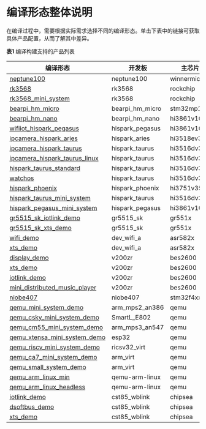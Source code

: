 # 编译形态整体说明


在编译过程中，需要根据实际需求选择不同的编译形态。单击下表中的链接可获取具体产品配置，从而了解其中差异。


  **表1** 编译构建支持的产品列表

| **编译形态** | **开发板** | **主芯片** | **内核** | **系统类型** | 
| -------- | -------- | -------- | -------- | -------- |
| [neptune100](https://gitee.com/openharmony/vendor_hihope/blob/master/neptune_iotlink_demo/config.json) | neptune100 | winnermicro | liteos_m | mini | 
| [rk3568](https://gitee.com/openharmony/vendor_hihope/blob/master/rk3568/config.json) | rk3568 | rockchip | linux | standard | 
| [rk3568_mini_system](https://gitee.com/openharmony/vendor_hihope/blob/master/rk3568_mini_system/config.json) | rk3568 | rockchip | linux | standard | 
| [bearpi_hm_micro](https://gitee.com/openharmony/vendor_bearpi/blob/master/bearpi_hm_micro/config.json) | bearpi_hm_micro | stm32mp1xx | liteos_a | small | 
| [bearpi_hm_nano](https://gitee.com/openharmony/vendor_bearpi/blob/master/bearpi_hm_nano/config.json) | bearpi_hm_nano | hi3861v100 | liteos_m | mini | 
| [wifiiot_hispark_pegasus](https://gitee.com/openharmony/vendor_hisilicon/blob/master/hispark_pegasus/config.json) | hispark_pegasus | hi3861v100 | liteos_m | mini | 
| [ipcamera_hispark_aries](https://gitee.com/openharmony/vendor_hisilicon/blob/master/hispark_aries/config.json) | hispark_aries | hi3518ev300 | liteos_a | small | 
| [ipcamera_hispark_taurus](https://gitee.com/openharmony/vendor_hisilicon/blob/master/hispark_taurus/config.json) | hispark_taurus | hi3516dv300 | liteos_a | small | 
| [ipcamera_hispark_taurus_linux](https://gitee.com/openharmony/vendor_hisilicon/blob/master/hispark_taurus_linux/config.json) | hispark_taurus | hi3516dv300 | linux | small | 
| [hispark_taurus_standard](https://gitee.com/openharmony/vendor_hisilicon/blob/master/hispark_taurus_standard/config.json) | hispark_taurus | hi3516dv300 | linux | standard | 
| [watchos](https://gitee.com/openharmony/vendor_hisilicon/blob/master/watchos/config.json) | hispark_taurus | hi3516dv300 | linux | standard | 
| [hispark_phoenix](https://gitee.com/openharmony/vendor_hisilicon/blob/master/hispark_phoenix/config.json) | hispark_phoenix | hi3751v350 | linux | standard | 
| [hispark_taurus_mini_system](https://gitee.com/openharmony/vendor_hisilicon/blob/master/hispark_taurus_mini_system/config.json) | hispark_taurus | hi3516dv300 | liteos_a | mini | 
| [hispark_pegasus_mini_system](https://gitee.com/openharmony/vendor_hisilicon/blob/master/hispark_pegasus_mini_system/config.json) | hispark_pegasus | hi3861v100 | liteos_m | mini | 
| [gr5515_sk_iotlink_demo](https://gitee.com/openharmony/vendor_goodix/blob/master/gr5515_sk_iotlink_demo/config.json) | gr5515_sk | gr551x | liteos_m | mini | 
| [gr5515_sk_xts_demo](https://gitee.com/openharmony/vendor_goodix/blob/master/gr5515_sk_xts_demo/config.json) | gr5515_sk | gr551x | liteos_m | mini | 
| [wifi_demo](https://gitee.com/openharmony/vendor_asrmicro/blob/master/wifi_demo/config.json) | dev_wifi_a | asr582x | liteos_m | mini | 
| [xts_demo](https://gitee.com/openharmony/vendor_asrmicro/blob/master/xts_demo/config.json) | dev_wifi_a | asr582x | liteos_m | mini | 
| [display_demo](https://gitee.com/openharmony/vendor_bestechnic/blob/master/display_demo/config.json) | v200zr | bes2600 | liteos_m | mini | 
| [xts_demo](https://gitee.com/openharmony/vendor_bestechnic/blob/master/xts_demo/config.json) | v200zr | bes2600 | liteos_m | mini | 
| [iotlink_demo](https://gitee.com/openharmony/vendor_bestechnic/blob/master/iotlink_demo/config.json) | v200zr | bes2600 | liteos_m | mini | 
| [mini_distributed_music_player](https://gitee.com/openharmony/vendor_bestechnic/blob/master/mini_distributed_music_player/config.json) | v200zr | bes2600 | liteos_m | mini | 
| [niobe407](https://gitee.com/openharmony/vendor_talkweb/blob/master/niobe407/config.json) | niobe407 | stm32f4xx | liteos_m | mini | 
| [qemu_mini_system_demo](https://gitee.com/openharmony/vendor_ohemu/blob/master/qemu_mini_system_demo/config.json) | arm_mps2_an386 | qemu | liteos_m | mini | 
| [qemu_csky_mini_system_demo](https://gitee.com/openharmony/vendor_ohemu/blob/master/qemu_csky_mini_system_demo/config.json) | SmartL_E802 | qemu | liteos_m | mini | 
| [qemu_cm55_mini_system_demo](https://gitee.com/openharmony/vendor_ohemu/blob/master/qemu_cm55_mini_system_demo/config.json) | arm_mps3_an547 | qemu | liteos_m | mini | 
| [qemu_xtensa_mini_system_demo](https://gitee.com/openharmony/vendor_ohemu/blob/master/qemu_xtensa_mini_system_demo/config.json) | esp32 | qemu | liteos_m | mini | 
| [qemu_riscv_mini_system_demo](https://gitee.com/openharmony/vendor_ohemu/blob/master/qemu_riscv32_mini_system_demo/config.json) | ricsv32_virt | qemu | liteos_m | mini | 
| [qemu_ca7_mini_system_demo](https://gitee.com/openharmony/vendor_ohemu/blob/master/qemu_ca7_mini_system_demo/config.json) | arm_virt | qemu | liteos_a | small | 
| [qemu_small_system_demo](https://gitee.com/openharmony/vendor_ohemu/blob/master/qemu_small_system_demo/config.json) | arm_virt | qemu | liteos_a | small | 
| [qemu_arm_linux_min](https://gitee.com/openharmony/vendor_ohemu/blob/master/qemu_arm_linux_min/config.json) | qemu-arm-linux | qemu | linux | standard | 
| [qemu_arm_linux_headless](https://gitee.com/openharmony/vendor_ohemu/blob/master/qemu_arm_linux_headless/config.json) | qemu-arm-linux | qemu | linux | standard | 
| [iotlink_demo](https://gitee.com/openharmony/vendor_chipsea/blob/master/iotlink_demo/config.json) | cst85_wblink | chipsea | liteos_m | mini | 
| [dsoftbus_demo](https://gitee.com/openharmony/vendor_chipsea/blob/master/dsoftbus_demo/config.json) | cst85_wblink | chipsea | liteos_m | mini | 
| [xts_demo](https://gitee.com/openharmony/vendor_chipsea/blob/master/xts_demo/config.json) | cst85_wblink | chipsea | liteos_m | mini | 
